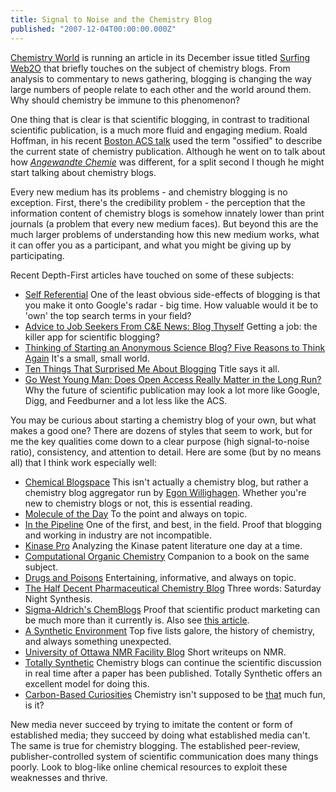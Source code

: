 ```yaml
---
title: Signal to Noise and the Chemistry Blog
published: "2007-12-04T00:00:00.000Z"
---
```


[Chemistry World](http://www.rsc.org/chemistryworld/) is running an article in its December issue titled [Surfing Web2O](http://www.rsc.org/chemistryworld/Issues/2007/December/SurfingWeb20.asp) that briefly touches on the subject of chemistry blogs. From analysis to commentary to news gathering, blogging is changing the way large numbers of people relate to each other and the world around them. Why should chemistry be immune to this phenomenon?

One thing that is clear is that scientific blogging, in contrast to traditional scientific publication, is a much more fluid and engaging medium. Roald Hoffman, in his recent [Boston ACS talk](http://depth-first.com/articles/2007/08/27/the-long-tail-and-chemistry-why-so-many-acs-meeting-talks-are-uninteresting) used the term "ossified" to describe the current state of chemistry publication. Although he went on to talk about how [*Angewandte Chemie*](http://www3.interscience.wiley.com/journal/26737/home) was different, for a split second I though he might start talking about chemistry blogs.

Every new medium has its problems - and chemistry blogging is no exception. First, there's the credibility problem - the perception that the information content of chemistry blogs is somehow innately lower than print journals (a problem that every new medium faces). But beyond this are the much larger problems of understanding how this new medium works, what it can offer you as a participant, and what you might be giving up by participating.

Recent Depth-First articles have touched on some of these subjects:

-  [Self Referential](http://depth-first.com/articles/2007/04/20/self-referential) One of the least obvious side-effects of blogging is that you make it onto Google's radar - big time. How valuable would it be to 'own' the top search terms in your field?
-  [Advice to Job Seekers From C&amp;E News: Blog Thyself](http://depth-first.com/articles/2007/08/03/advice-to-job-seekers-from-c-e-news-blog-thyself) Getting a job: the killer app for scientific blogging?
-   [Thinking of Starting an Anonymous Science Blog? Five Reasons to Think Again](http://depth-first.com/articles/2007/08/17/thinking-of-starting-an-anonymous-science-blog-five-reasons-to-think-again) It's a small, small world.
-  [Ten Things That Surprised Me About Blogging](http://depth-first.com/articles/2007/08/09/ten-things-that-surprised-me-about-blogging) Title says it all.
-  [Go West Young Man: Does Open Access Really Matter in the Long Run?](http://depth-first.com/articles/2007/07/16/go-west-young-man-does-open-access-really-matter-in-the-long-run) Why the future of scientific publication may look a lot more like Google, Digg, and Feedburner and a lot less like the ACS.

You may be curious about starting a chemistry blog of your own, but what makes a good one? There are dozens of styles that seem to work, but for me the key qualities come down to a clear purpose (high signal-to-noise ratio), consistency, and attention to detail. Here are some (but by no means all) that I think work especially well:

-  [Chemical Blogspace](http://cb.openmolecules.net/posts.php) This isn't actually a chemistry blog, but rather a chemistry blog aggregator run by [Egon Willighagen](http://chem-bla-ics.blogspot.com). Whether you're new to chemistry blogs or not, this is essential reading.
-  [Molecule of the Day](http://www.scienceblogs.com/moleculeoftheday/) To the point and always on topic.
-  [In the Pipeline](http://pipeline.corante.com/) One of the first, and best, in the field. Proof that blogging and working in industry are not incompatible.
-  [Kinase Pro](http://kinasepro.wordpress.com/) Analyzing the Kinase patent literature one day at a time.
-  [Computational Organic Chemistry](http://hackberry.chem.trinity.edu/blog/) Companion to a book on the same subject.
-  [Drugs and Poisons](http://www.drugsandpoisons.com/) Entertaining, informative, and always on topic.
-  [The Half Decent Pharmaceutical Chemistry Blog](http://the-half-decent-pharmaceutical-chemistry-blog.chemblogs.org/) Three words: Saturday Night Synthesis.
-  [Sigma-Aldrich's ChemBlogs](http://chemblogs.com/sial_blog/) Proof that scientific product marketing can be much more than it currently is. Also see [this article](http://depth-first.com/articles/2007/10/11/open-access-business-models-that-can-actually-work-sigma-aldrichs-chemblogs).
-  [A Synthetic Environment](http://syntheticenvironment.blogspot.com/) Top five lists galore, the history of chemistry, and always something unexpected.
-  [University of Ottawa NMR Facility Blog](http://u-of-o-nmr-facility.blogspot.com/) Short writeups on NMR.
-  [Totally Synthetic](http://totallysynthetic.com/blog/) Chemistry blogs can continue the scientific discussion in real time after a paper has been published. Totally Synthetic offers an excellent model for doing this.
-  [Carbon-Based Curiosities](http://www.coronene.com/blog/) Chemistry isn't supposed to be [that](http://coronene.blogspot.com/2007/09/alternative-nanolifestyles.html) much fun, is it?

New media never succeed by trying to imitate the content or form of established media; they succeed by doing what established media can't. The same is true for chemistry blogging. The established peer-review, publisher-controlled system of scientific communication does many things poorly. Look to blog-like online chemical resources to exploit these weaknesses and thrive.

